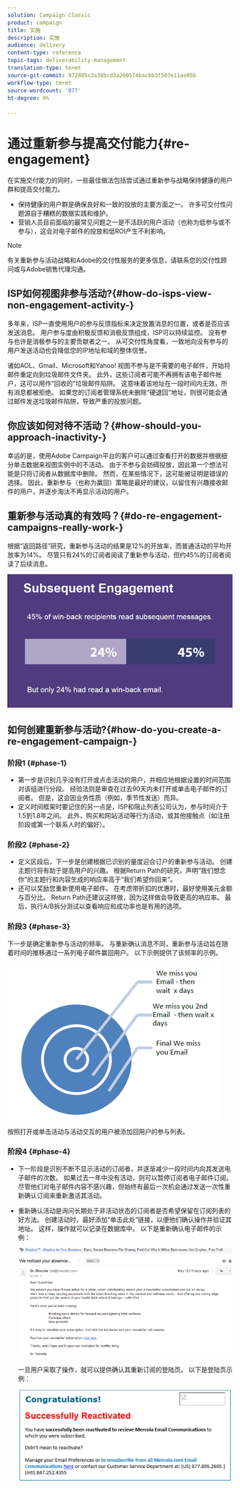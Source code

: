 ```yaml
---
solution: Campaign Classic
product: campaign
title: 实施
description: 实施
audience: delivery
content-type: reference
topic-tags: deliverability-management
translation-type: tm+mt
source-git-commit: 972885c3a38bcd3a260574bacbb3f507e11ae05b
workflow-type: tm+mt
source-wordcount: '877'
ht-degree: 0%

---
```



# 通过重新参与提高交付能力{#re-engagement}

在实施交付能力的同时，一些最佳做法包括尝试通过重新参与战略保持健康的用户群和提高交付能力。

* 保持健康的用户群是确保良好和一致的投放的主要方面之一。 许多可交付性问题源自于糟糕的数据实践和维护。
* 营销人员目前面临的最常见问题之一是不活跃的用户活动（也称为低参与或不参与），这会对电子邮件的投放和低ROI产生不利影响。

>[!NOTE]
>
>有关重新参与活动战略和Adobe的交付性服务的更多信息，请联系您的交付性顾问或与Adobe销售代理沟通。

## ISP如何视图非参与活动?{#how-do-isps-view-non-engagement-activity-}

多年来，ISP一直使用用户的参与反馈指标来决定放置消息的位置，或者是否应该发送消息。 用户参与度由积极反馈和消极反馈组成，ISP可以持续监控。 没有参与也许是消极参与的主要贡献者之一。 从可交付性角度看，一致地向没有参与的用户发送活动也会降低您的IP地址和域的整体信誉。

诸如AOL、Gmail、Microsoft和Yahoo! 视图不参与是不需要的电子邮件，开始将邮件重定向到垃圾邮件文件夹。 此外，这些订阅者可能不再拥有该电子邮件帐户，这可以用作“回收的”垃圾邮件陷阱。 这意味着该地址在一段时间内无效，所有消息都被拒绝。 如果您的订阅者管理系统未删除“硬退回”地址，则很可能会通过邮件发送垃圾邮件陷阱，导致严重的投放问题。

## 你应该如何对待不活动？{#how-should-you-approach-inactivity-}

幸运的是，使用Adobe Campaign平台的客户可以通过查看打开的数据并根据细分单击数据来视图实例中的不活动。 由于不参与会妨碍投放，因此第一个想法可能是只将订阅者从数据库中删除。 然而，在某些情况下，这可能被证明是错误的选择。 因此，重新参与（也称为赢回）策略是最好的建议，以留住有兴趣接收邮件的用户，并逐步淘汰不再显示活动的用户。

## 重新参与活动真的有效吗？{#do-re-engagement-campaigns-really-work-}

根据“返回路径”研究，重新参与活动的结果是12%的开放率，而普通活动的平均开放率为14%。 尽管只有24%的订阅者阅读了重新参与活动，但约45%的订阅者阅读了后续消息。

![](assets/deliverability_implementation_1.png)

## 如何创建重新参与活动?{#how-do-you-create-a-re-engagement-campaign-}

### 阶段1 {#phase-1}

* 第一步是识别几乎没有打开或点击活动的用户，并相应地根据设置的时间范围对该组进行分段。 经验法则是审查在过去90天内未打开或单击电子邮件的订阅者。 但是，这会因业务性质（例如，季节性发送）而异。
* 定义时间框架时要记住的另一点是，ISP和阻止列表公司认为，参与时间介于1.5到1.8年之间。 此外，购买和网站活动等行为活动，或其他接触点（如注册阶段或第一个联系人时的偏好）。

### 阶段2 {#phase-2}

* 定义区段后，下一步是创建根据已识别的量度迎合订户的重新参与活动。 创建主题行将有助于提高用户的兴趣。 根据Return Path的研究，声明“我们想念你”的主题行和内容生成的响应率高于“我们希望你回来”。
* 还可以奖励您重新使用电子邮件。 在考虑带折扣的优惠时，最好使用美元金额与百分比。 Return Path还建议这样做，因为这样做会导致更高的响应率。 最后，执行A/B拆分测试以查看响应和成功率也是有用的选项。

### 阶段3 {#phase-3}

下一步是确定重新参与活动的频率。 与重新确认消息不同，重新参与活动旨在随着时间的推移通过一系列电子邮件赢回用户。 以下示例提供了该频率的示例。

![](assets/deliverability_implementation_2.png)

按照打开或单击活动与活动交互的用户被添加回用户的参与列表。

### 阶段4 {#phase-4}

* 下一阶段是识别不断不显示活动的订阅者，并逐渐减少一段时间内向其发送电子邮件的次数。 如果过去一年中没有活动，则可以暂停订阅者电子邮件订阅。 尽管他们对电子邮件内容不感兴趣，但始终有最后一次机会通过发送一次性重新确认订阅来重新激活其活动。
* 重新确认活动是询问长期处于非活动状态的订阅者是否希望保留在订阅列表的好方法。 创建活动时，最好添加“单击此处”链接，以便他们确认操作并验证其地址。 这样，操作就可以记录在数据库中。 以下是重新确认电子邮件的示例：

   ![](assets/deliverability_implementation_3.png)

   一旦用户采取了操作，就可以提供确认其重新订阅的登陆页。 以下是登陆页示例：

   ![](assets/deliverability_implementation_4.png)
